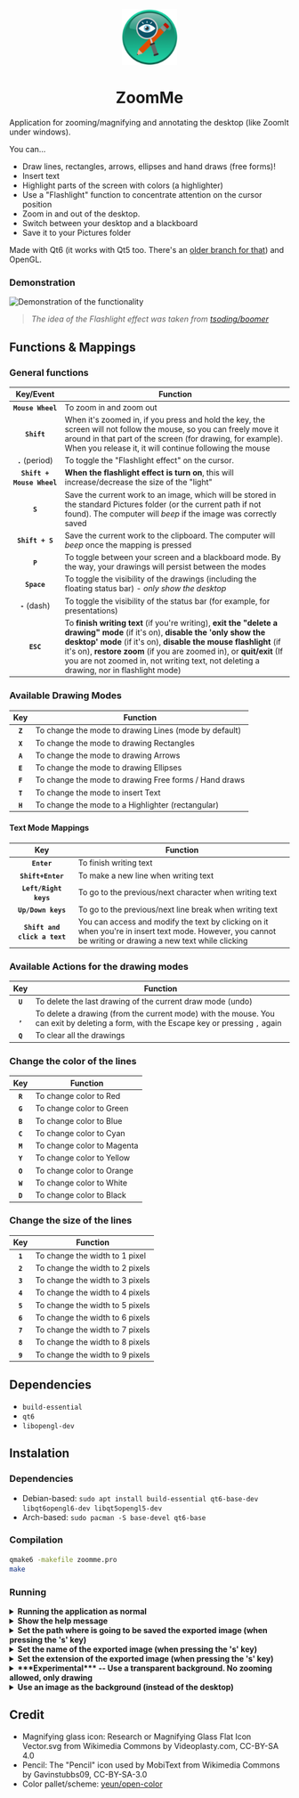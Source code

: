 <div align="center">
  <img src="./resources/Icon.png" height="100" />
  <h1>ZoomMe</h1>
</div>

Application for zooming/magnifying and annotating the desktop (like ZoomIt under windows).

You can...
- Draw lines, rectangles, arrows, ellipses and hand draws (free forms)!
- Insert text
- Highlight parts of the screen with colors (a highlighter)
- Use a "Flashlight" function to concentrate attention on the cursor position
- Zoom in and out of the desktop.
- Switch between your desktop and a blackboard
- Save it to your Pictures folder

Made with Qt6 (it works with Qt5 too. There's an [older branch for that](https://github.com/Ezee1015/zoomme/tree/Qt5)) and OpenGL.

### Demonstration
![Demonstration of the functionality](resources/demonstration.gif)

> *The idea of the Flashlight effect was taken from [tsoding/boomer](https://github.com/tsoding/boomer)*

## Functions & Mappings

### General functions

|         Key/Event         | Function                                                                                                                                                                                                                                                                                                                                                            |
|:-------------------------:|---------------------------------------------------------------------------------------------------------------------------------------------------------------------------------------------------------------------------------------------------------------------------------------------------------------------------------------------------------------------|
|     **`Mouse Wheel`**     | To zoom in and zoom out                                                                                                                                                                                                                                                                                                                                             |
|        **`Shift`**        | When it's zoomed in, if you press and hold the key, the screen will not follow the mouse, so you can freely move it around in that part of the screen (for drawing, for example). When you release it, it will continue following the mouse                                                                                                                         |
|      **`.`** (period)     | To toggle the "Flashlight effect" on the cursor.                                                                                                                                                                                                                                                                                                                    |
| **`Shift + Mouse Wheel`** | **When the flashlight effect is turn on**, this will increase/decrease the size of the "light"                                                                                                                                                                                                                                                                      |
|          **`S`**          | Save the current work to an image, which will be stored in the standard Pictures folder (or the current path if not found). The computer will *beep* if the image was correctly saved                                                                                                                                                                               |
|      **`Shift + S`**      | Save the current work to the clipboard. The computer will *beep* once the mapping is pressed                                                                                                                                                                                                                                                                        |
|          **`P`**          | To toggle between your screen and a blackboard mode. By the way, your drawings will persist between the modes                                                                                                                                                                                                                                                       |
|        **`Space`**        | To toggle the visibility of the drawings (including the floating status bar) - *only show the desktop*                                                                                                                                                                                                                                                              |
|       **`-`** (dash)      | To toggle the visibility of the status bar (for example, for presentations)                                                                                                                                                                                                                                                                                         |
|         **`ESC`**         | To **finish writing text** (if you're writing), **exit the "delete a drawing" mode** (if it's on), **disable the 'only show the desktop' mode** (if it's on), **disable the mouse flashlight** (if it's on), **restore zoom** (if you are zoomed in), or **quit/exit** (If you are not zoomed in, not writing text, not deleting a drawing, nor in flashlight mode) |

### Available Drawing Modes

|            Key            | Function                                                                                                                               |
|:-------------------------:|----------------------------------------------------------------------------------------------------------------------------------------|
|          **`Z`**          | To change the mode to drawing Lines (mode by default)                                                                                  |
|          **`X`**          | To change the mode to drawing Rectangles                                                                                               |
|          **`A`**          | To change the mode to drawing Arrows                                                                                                   |
|          **`E`**          | To change the mode to drawing Ellipses                                                                                                 |
|          **`F`**          | To change the mode to drawing Free forms / Hand draws                                                                                  |
|          **`T`**          | To change the mode to insert Text                                                                                                      |
|          **`H`**          | To change the mode to a Highlighter (rectangular)                                                                                      |

#### Text Mode Mappings

|              Key             | Function                                                                                                                                                  |
|:----------------------------:|-----------------------------------------------------------------------------------------------------------------------------------------------------------|
|          **`Enter`**         | To finish writing text                                                                                                                                    |
|       **`Shift+Enter`**      | To make a new line when writing text                                                                                                                      |
|     **`Left/Right keys`**    | To go to the previous/next character when writing text                                                                                                    |
|      **`Up/Down keys`**      | To go to the previous/next line break when writing text                                                                                                   |
| **`Shift and click a text`** | You can access and modify the text by clicking on it when you're in insert text mode. However, you cannot be writing or drawing a new text while clicking |

### Available Actions for the drawing modes

|   Key   | Function                                                                                                                               |
|:-------:|----------------------------------------------------------------------------------------------------------------------------------------|
| **`U`** | To delete the last drawing of the current draw mode (undo)                                                                             |
| **`,`** | To delete a drawing (from the current mode) with the mouse. You can exit by deleting a form, with the Escape key or pressing `,` again |
| **`Q`** | To clear all the drawings                                                                                                              |


### Change the color of the lines

|   Key   | Function                   |
|:-------:|----------------------------|
| **`R`** | To change color to Red     |
| **`G`** | To change color to Green   |
| **`B`** | To change color to Blue    |
| **`C`** | To change color to Cyan    |
| **`M`** | To change color to Magenta |
| **`Y`** | To change color to Yellow  |
| **`O`** | To change color to Orange  |
| **`W`** | To change color to White   |
| **`D`** | To change color to Black   |

### Change the size of the lines
|   Key   | Function                        |
|:-------:|---------------------------------|
| **`1`** | To change the width to 1 pixel  |
| **`2`** | To change the width to 2 pixels |
| **`3`** | To change the width to 3 pixels |
| **`4`** | To change the width to 4 pixels |
| **`5`** | To change the width to 5 pixels |
| **`6`** | To change the width to 6 pixels |
| **`7`** | To change the width to 7 pixels |
| **`8`** | To change the width to 8 pixels |
| **`9`** | To change the width to 9 pixels |

## Dependencies
- `build-essential`
- `qt6`
- `libopengl-dev`

## Instalation

### Dependencies
- Debian-based: `sudo apt install build-essential qt6-base-dev libqt6opengl6-dev libqt5opengl5-dev`
- Arch-based: `sudo pacman -S base-devel qt6-base`

### Compilation
```bash
qmake6 -makefile zoomme.pro
make
```

### Running

<!-- Start 1 -->
<details>
<summary><b>Running the application as normal</b></summary><p>

```bash
./zoomme
```

</p></details>
<!-- End 1 -->

<!-- Start 2 -->
<details>
<summary><b>Show the help message</b></summary><p>

```bash
./zoomme --help
```

</p></details>
<!-- End 2 -->

<!-- Start 3 -->
<details>
<summary><b>Set the path where is going to be saved the exported image (when pressing the 's' key)</b></summary><p>

> It can be an absolute or relative path

```bash
./zoomme -p ./path/to/folder
```

> By default, ZoomMe saves it to the `Pictures` folder

</p></details>
<!-- End 3 -->

<!-- Start 4 -->
<details>
<summary><b>Set the name of the exported image (when pressing the 's' key)</b></summary><p>

```bash
./zoomme -n name_of_the_image
```

> By default, the name will be: `Zoomme dd-mm-yyyy hh.mm.ss`
>
> The format of the date can be customized in the `zoomwidget.hpp` file

</p></details>
<!-- End 4 -->

<!-- Start 5 -->
<details>
<summary><b>Set the extension of the exported image (when pressing the 's' key)</b></summary><p>

```bash
./zoomme -e jpg
```

> By default, the extension will be: `png`

</p></details>
<!-- End 5 -->

<!-- Start 6 -->
<details>
<summary><b>***Experimental*** -- Use a transparent background. No zooming allowed, only drawing</b></summary><p>

```bash
./zoomme -l
```

</p></details>
<!-- End 6 -->

<!-- Start 7 -->
<details>
<summary><b>Use an image as the background (instead of the desktop)</b></summary><p>

 Intended for previously saved images of the desktop from ZoomMe (so you can add more drawings after been saved), but you can use it with any image

```bash
./zoomme -i path/to/image
```

#### Additional arguments:
- You can force the image to fit the screen's width or hight with `-w` or `-h` after providing the image path, like this: `./zoomme -i path/to/image -w`, if you do not providing anything, it automatically detect the best option.

- You can overwrite the image provided when saving by doing this: `./zoomme -i path/to/image --replace-on-save`. This will autocomplete the `-p`, `-n` and `-e` arguments for you. How kind :)

</p></details>
<!-- End 7 -->

## Credit
- Magnifying glass icon: Research or Magnifying Glass Flat Icon Vector.svg from Wikimedia Commons by Videoplasty.com, CC-BY-SA 4.0
- Pencil: The "Pencil" icon used by MobiText from Wikimedia Commons by Gavinstubbs09, CC-BY-SA-3.0
- Color pallet/scheme: [yeun/open-color](https://github.com/yeun/open-color)
